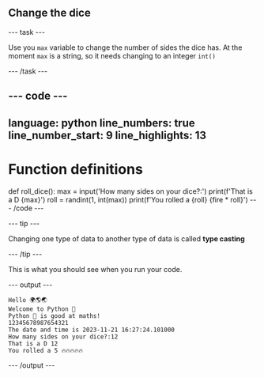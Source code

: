 <h2 class="c-project-heading--task">Change the dice</h2>

--- task ---

Use you `max` variable to change the number of sides the dice has. At the moment `max` is a string, so it needs changing to an integer `int()`

--- /task ---

--- code ---
---
language: python
line_numbers: true
line_number_start: 9
line_highlights: 13
---
# Function definitions        
def roll_dice():
    max = input('How many sides on your dice?:')
    print(f'That is a D {max}')
    roll = randint(1, int(max))
    print(f'You rolled a {roll} {fire * roll}')
--- /code ---

--- tip ---

Changing one type of data to another type of data is called **type casting**

--- /tip ---

This is what you should see when you run your code.

--- output ---

```
Hello 🌍🌎🌏
Welcome to Python 🐍
Python 🐍 is good at maths!
12345678987654321
The date and time is 2023-11-21 16:27:24.101000
How many sides on your dice?:12
That is a D 12
You rolled a 5 🔥🔥🔥🔥🔥
```

--- /output ---
